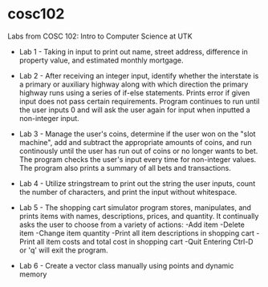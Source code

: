 # cosc102
Labs from COSC 102: Intro to Computer Science at UTK

- Lab 1 - Taking in input to print out name, street address, difference in property value, and estimated monthly mortgage. 

- Lab 2 - After receiving an integer input, identify whether the interstate is a primary or auxiliary highway along with which direction the primary highway runs using a series of if-else statements. Prints error if given input does not pass certain requirements. Program continues to run until the user inputs 0 and will ask the user again for input when inputted a non-integer input.

- Lab 3 - Manage the user's coins, determine if the user won on the "slot machine", add and subtract the appropriate amounts of coins, and run continously until the user has run out of coins or no longer wants to bet. The program checks the user's input every time for non-integer values. The program also prints a summary of all bets and transactions.

- Lab 4 - Utilize stringstream to print out the string the user inputs, count the number of characters, and print the input without whitespace.

- Lab 5 - The shopping cart simulator program stores, manipulates, and prints items with names, descriptions, prices, and quantity.
		   It continually asks the user to choose from a variety of actions:
			-Add item
			-Delete item
			-Change item quantity
			-Print all item descriptions in shopping cart
			-Print all item costs and total cost in shopping cart
			-Quit
			Entering Ctrl-D or 'q' will exit the program.

- Lab 6 - Create a vector class manually using points and dynamic memory


